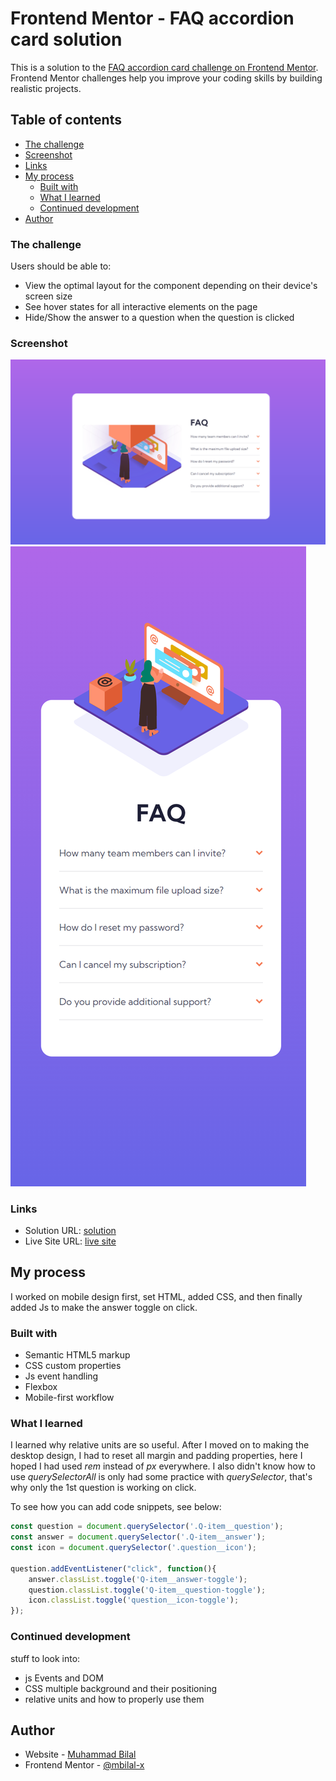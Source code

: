 # Frontend Mentor - FAQ accordion card solution

This is a solution to the [FAQ accordion card challenge on Frontend Mentor](https://www.frontendmentor.io/challenges/faq-accordion-card-XlyjD0Oam). Frontend Mentor challenges help you improve your coding skills by building realistic projects. 

## Table of contents

  - [The challenge](#the-challenge)
  - [Screenshot](#screenshot)
  - [Links](#links)
- [My process](#my-process)
  - [Built with](#built-with)
  - [What I learned](#what-i-learned)
  - [Continued development](#continued-development)
- [Author](#author)

### The challenge

Users should be able to:

- View the optimal layout for the component depending on their device's screen size
- See hover states for all interactive elements on the page
- Hide/Show the answer to a question when the question is clicked

### Screenshot

![](./desktop-solution-screenshot.png)
![](./mobile-solution-screenshot.png)


### Links

- Solution URL: [solution](https://github.com/mbilal-x/frontendmentor_P4_faq-accordion-card-main)
- Live Site URL: [live site](https://mbilal-x.github.io/frontendmentor_P4_faq-accordion-card-main)

## My process
I worked on mobile design first, set HTML, added CSS, and then finally added Js to make the answer toggle on click.
### Built with

- Semantic HTML5 markup
- CSS custom properties
- Js event handling
- Flexbox
- Mobile-first workflow

### What I learned

I learned why relative units are so useful. After I moved on to making the desktop design, I had to reset all margin and padding properties, here I hoped I had used *rem* instead of *px* everywhere.
I also didn't know how to use *querySelectorAll* is only had some practice with *querySelector*, that's why only the 1st question is working on click.

To see how you can add code snippets, see below:

```js
const question = document.querySelector('.Q-item__question');
const answer = document.querySelector('.Q-item__answer');
const icon = document.querySelector('.question__icon');

question.addEventListener("click", function(){
    answer.classList.toggle('Q-item__answer-toggle');
    question.classList.toggle('Q-item__question-toggle');
    icon.classList.toggle('question__icon-toggle');
});
```

### Continued development
stuff to look into: 
  - js Events and DOM
  - CSS multiple background and their positioning
  - relative units and how to properly use them

## Author

- Website - [Muhammad Bilal](mohammadbilal.me)
- Frontend Mentor - [@mbilal-x](https://www.frontendmentor.io/profile/mbilal-x)
